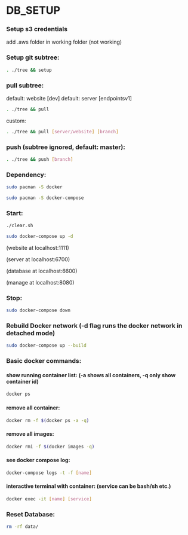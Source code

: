 # DB_SETUP
### Setup s3 credentials

add .aws folder in working folder (not working)

### Setup git subtree:

```bash
. ./tree && setup
```
### pull subtree:
default: website [dev]
default: server [endpointsv1]

```bash
. ./tree && pull
```
custom:
```bash
. ./tree && pull [server/website] [branch]
```

### push (subtree ignored, default: master):
```bash
. ./tree && push [branch]
```

### Dependency:
```bash
sudo pacman -S docker

sudo pacman -S docker-compose

```
### Start:
```bash
./clear.sh

sudo docker-compose up -d
```
(website at localhost:1111)

(server at localhost:6700)

(database at localhost:6600)

(manage at localhost:8080)

### Stop:
```bash
sudo docker-compose down
```
### Rebuild Docker network (-d flag runs the docker network in detached mode)
```bash
sudo docker-compose up --build
```
### Basic docker commands:

#### show running container list: (-a shows all containers, -q only show container id)
```bash
docker ps 
```
#### remove all container:
```bash
docker rm -f $(docker ps -a -q)
```
#### remove all images:
```bash
docker rmi -f $(docker images -q)
```
#### see docker compose log:
```bash
docker-compose logs -t -f [name]
```
#### interactive terminal with container: (service can be bash/sh etc.)
```bash
docker exec -it [name] [service]
```
### Reset Database:
```bash
rm -rf data/
```
